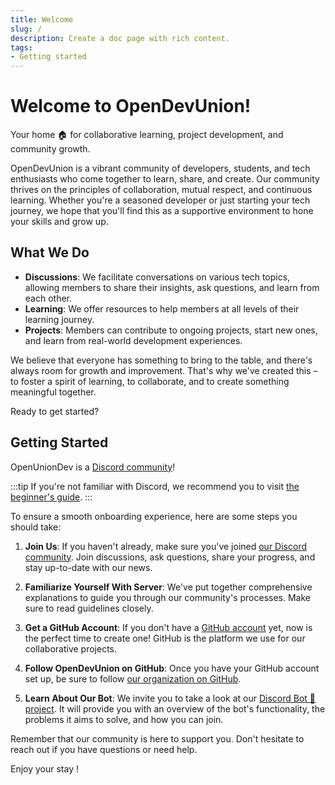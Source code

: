 ```yaml
---
title: Welcome
slug: /
description: Create a doc page with rich content.
tags:
- Getting started
---
```


# Welcome to OpenDevUnion!

Your home 🏠 for collaborative learning, project development, and community growth.

OpenDevUnion is a vibrant community of developers, students, and tech enthusiasts who come together to learn, share, and create. Our community thrives on the principles of collaboration, mutual respect, and continuous learning. Whether you're a seasoned developer or just starting your tech journey, we hope that you'll find this as a supportive environment to hone your skills and grow up.

## What We Do
- **Discussions**: We facilitate conversations on various tech topics, allowing members to share their insights, ask questions, and learn from each other.
- **Learning**: We offer resources to help members at all levels of their learning journey.
- **Projects**: Members can contribute to ongoing projects, start new ones, and learn from real-world development experiences.

We believe that everyone has something to bring to the table, and there's always room for growth and improvement. That's why we've created this – to foster a spirit of learning, to collaborate, and to create something meaningful together.

Ready to get started?

## Getting Started
OpenUnionDev is a [Discord community](https://discord.com/community)! 

:::tip
If you're not familiar with Discord, we recommend you to visit [the beginner's guide](https://support.discord.com/hc/en-us/articles/360045138571).
:::

To ensure a smooth onboarding experience, here are some steps you should take:

1. **Join Us**: If you haven't already, make sure you've joined [our Discord community](https://discord.gg/4pKNAraH). Join discussions, ask questions, share your progress, and stay up-to-date with our news.

2. **Familiarize Yourself With Server**: We've put together comprehensive explanations to guide you through our community's processes. Make sure to read guidelines closely.

3. **Get a GitHub Account**: If you don't have a [GitHub account](https://docs.github.com/en/get-started/onboarding/getting-started-with-your-github-account) yet, now is the perfect time to create one! GitHub is the platform we use for our collaborative projects. 

4. **Follow OpenDevUnion on GitHub**: Once you have your GitHub account set up, be sure to follow [our organization on GitHub](https://github.com/open-dev-union).

5. **Learn About Our Bot**: We invite you to take a look at our [Discord Bot 🤖 project](/). It will provide you with an overview of the bot's functionality, the problems it aims to solve, and how you can join.

Remember that our community is here to support you. Don't hesitate to reach out if you have questions or need help.

Enjoy your stay !
